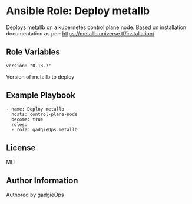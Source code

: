 Ansible Role: Deploy metallb
=========

Deploys metallb on a kubernetes control plane node. Based on installation documentation as per: https://metallb.universe.tf/installation/


Role Variables
--------------

~~~
version: "0.13.7"
~~~
Version of metallb to deploy


Example Playbook
----------------
~~~
- name: Deploy metallb
  hosts: control-plane-node
  become: true
  roles:
  - role: gadgieOps.metallb
~~~

License
-------

MIT

Author Information
------------------

Authored by gadgieOps
